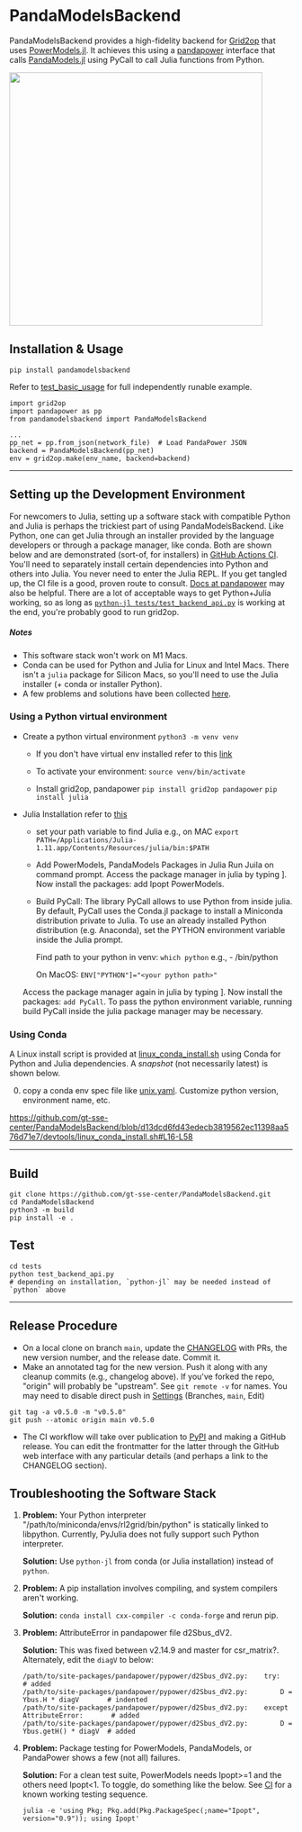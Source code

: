 # PandaModelsBackend

PandaModelsBackend provides a high-fidelity backend for [Grid2op](https://github.com/Grid2op/grid2op) that uses [PowerModels.jl](https://github.com/lanl-ansi/PowerModels.jl). It achieves this using a [pandapower](https://github.com/e2nIEE/pandapower) interface that calls [PandaModels.jl](https://github.com/e2nIEE/PandaModels.jl) using PyCall to call Julia functions from Python.

<img src="https://github.com/gt-sse-center/PandaModelsBackend/blob/main/devtools/power_software_map.png" height=450>

## Installation & Usage

```pip install pandamodelsbackend```

Refer to [test_basic_usage](tests/test_basic_usage.py) for full independently runable example.

```
import grid2op
import pandapower as pp
from pandamodelsbackend import PandaModelsBackend

...
pp_net = pp.from_json(network_file)  # Load PandaPower JSON
backend = PandaModelsBackend(pp_net)
env = grid2op.make(env_name, backend=backend)
```

-----

## Setting up the Development Environment

For newcomers to Julia, setting up a software stack with compatible Python and Julia is perhaps the trickiest part of using PandaModelsBackend.
Like Python, one can get Julia through an installer provided by the language developers or through a package manager, like conda.
Both are shown below and are demonstrated (sort-of, for installers) in [GitHub Actions CI](.github/workflows/ci.yml).
You'll need to separately install certain dependencies into Python and others into Julia. You never need to enter the Julia REPL.
If you get tangled up, the CI file is a good, proven route to consult.
[Docs at pandapower](https://pandapower.readthedocs.io/en/v2.6.0/opf/powermodels.html) may also be helpful.
There are a lot of acceptable ways to get Python+Julia working, so as long as [`python-jl tests/test_backend_api.py`](tests/test_backend_api.py) is working at the end, you're probably good to run grid2op.

##### Notes

* This software stack won't work on M1 Macs.
* Conda can be used for Python and Julia for Linux and Intel Macs. There isn't a `julia` package for Silicon Macs, so you'll need to use the Julia installer (+ conda or installer Python).
* A few problems and solutions have been collected [here](#troubleshooting-the-software-stack).

### Using a Python virtual environment

- Create a python virtual environment
```python3 -m venv venv```

    - If you don't have virtual env installed refer to this [link](https://www.geeksforgeeks.org/python-virtual-environment/)

    - To activate your environment:
    ```source venv/bin/activate```

    - Install grid2op, pandapower
    ```pip install grid2op pandapower```
    ```pip install julia```

- Julia Installation refer to [this](https://docs.julialang.org/en/v1/manual/installation/)

    - set your path variable to find Julia e.g., on MAC
    ```export PATH=/Applications/Julia-1.11.app/Contents/Resources/julia/bin:$PATH```

    - Add PowerModels, PandaModels Packages in Julia
    Run Juila on command prompt. Access the package manager in julia by typing ]. Now install the packages: add Ipopt PowerModels.

    - Build PyCall: The library PyCall allows to use Python from inside julia. By default, PyCall uses the Conda.jl package to install a Miniconda distribution private to Julia. To use an already installed Python distribution (e.g. Anaconda), set the PYTHON environment variable inside the Julia prompt.

        Find path to your python in venv:
        ```which python```
        e.g., <your python path>  - <your venv folder>/bin/python

        On MacOS:
        ```ENV["PYTHON"]="<your python path>"```

     Access the package manager again in julia by typing ]. Now install the packages: ```add PyCall```. To pass the python environment variable, running build PyCall inside the julia package manager may be necessary.

### Using Conda

A Linux install script is provided at [linux_conda_install.sh](devtools/linux_conda_install.sh) using Conda for Python and Julia dependencies. A *snapshot* (not necessarily latest) is shown below.

0. copy a conda env spec file like [unix.yaml](devtools/conda-envs/unix.yaml). Customize python version, environment name, etc.

https://github.com/gt-sse-center/PandaModelsBackend/blob/d13dcd6fd43edecb3819562ec11398aa576d71e7/devtools/linux_conda_install.sh#L16-L58

-----

## Build
```
git clone https://github.com/gt-sse-center/PandaModelsBackend.git
cd PandaModelsBackend
python3 -m build
pip install -e .
```

## Test
```
cd tests
python test_backend_api.py
# depending on installation, `python-jl` may be needed instead of `python` above
```

-----

## Release Procedure

* On a local clone on branch `main`, update the [CHANGELOG](changelog.md) with PRs, the new version number, and the release date. Commit it.
* Make an annotated tag for the new version. Push it along with any cleanup commits (e.g., changelog above). If you've forked the repo, "origin" will probably be "upstream". See `git remote -v` for names. You may need to disable direct push in [Settings](https://github.com/gt-sse-center/PandaModelsBackend/settings) (Branches, `main`, Edit)
```
git tag -a v0.5.0 -m "v0.5.0"
git push --atomic origin main v0.5.0
```
* The CI workflow will take over publication to [PyPI](https://pypi.org/project/pandamodelsbackend/) and making a GitHub release. You can edit the frontmatter for the latter through the GitHub web interface with any particular details (and perhaps a link to the CHANGELOG section).

## Troubleshooting the Software Stack

1. **Problem:**
   Your Python interpreter "/path/to/miniconda/envs/rl2grid/bin/python"
   is statically linked to libpython. Currently, PyJulia does not fully
   support such Python interpreter.

   **Solution:**
   Use `python-jl` from conda (or Julia installation) instead of `python`.

2. **Problem:**
   A pip installation involves compiling, and system compilers aren't working.

   **Solution:**
   `conda install cxx-compiler -c conda-forge` and rerun pip.

3. **Problem:**
   AttributeError in pandapower file d2Sbus_dV2.

   **Solution:**
   This was fixed between v2.14.9 and master for csr_matrix?. Alternately, edit the `diagV` to below:
   ```
   /path/to/site-packages/pandapower/pypower/d2Sbus_dV2.py:    try:                         # added
   /path/to/site-packages/pandapower/pypower/d2Sbus_dV2.py:        D = Ybus.H * diagV       # indented
   /path/to/site-packages/pandapower/pypower/d2Sbus_dV2.py:    except AttributeError:       # added
   /path/to/site-packages/pandapower/pypower/d2Sbus_dV2.py:        D = Ybus.getH() * diagV  # added
   ```

4. **Problem:**
   Package testing for PowerModels, PandaModels, or PandaPower shows a few (not all) failures.

   **Solution:**
   For a clean test suite, PowerModels needs Ipopt>=1 and the others need Ipopt<1. To toggle, do
   something like the below. See [CI](.github/workflows/ci.yml) for a known working testing sequence.
   ```
   julia -e 'using Pkg; Pkg.add(Pkg.PackageSpec(;name="Ipopt", version="0.9")); using Ipopt'
   ```
